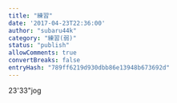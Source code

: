 ```yaml
---
title: "練習"
date: '2017-04-23T22:36:00'
author: "subaru44k"
category: "練習(弱)"
status: "publish"
allowComments: true
convertBreaks: false
entryHash: "789ff6219d930dbb86e13948b673692d"
---
```

23'33"jog
